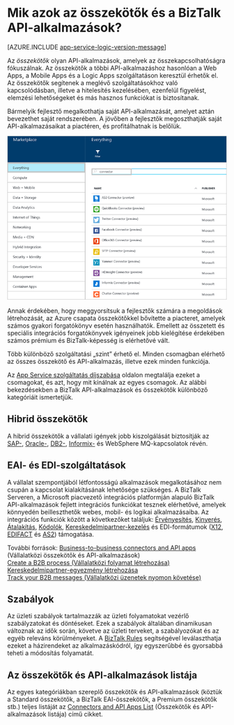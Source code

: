 <properties 
    pageTitle="Mik azok az összekötők és a BizTalk API-alkalmazások?" 
    description="Az API-alkalmazások, az összekötők és a BizTalk API-alkalmazások megismerése" 
    services="logic-apps" 
    documentationCenter="" 
    authors="MandiOhlinger" 
    manager="erikre" 
    editor=""/>

<tags 
    ms.service="logic-apps" 
    ms.workload="integration" 
    ms.tgt_pltfrm="na" 
    ms.devlang="na" 
    ms.topic="get-started-article" 
    ms.date="07/28/2016" 
    ms.author="mandia"/>

# Mik azok az összekötők és a BizTalk API-alkalmazások?

[AZURE.INCLUDE [app-service-logic-version-message](../../includes/app-service-logic-version-message.md)]


Az *összekötők* olyan API-alkalmazások, amelyek az összekapcsolhatóságra fókuszálnak. Az összekötők a többi API-alkalmazáshoz hasonlóan a Web Apps, a Mobile Apps és a Logic Apps szolgáltatáson keresztül érhetők el. Az összekötők segítenek a meglévő szolgáltatásokhoz való kapcsolódásban, illetve a hitelesítés kezelésében, ezenfelül figyelést, elemzési lehetőségeket és más hasznos funkciókat is biztosítanak.

Bármelyik fejlesztő megalkothatja saját API-alkalmazását, amelyet aztán bevezethet saját rendszerében. A jövőben a fejlesztők megoszthatják saját API-alkalmazásaikat a piactéren, és profitálhatnak is belőlük. 

![API-alkalmazások piactere](./media/app-service-logic-what-are-biztalk-api-apps/Marketplace.png)

Annak érdekében, hogy meggyorsítsuk a fejlesztők számára a megoldások létrehozását, az Azure csapata összekötőkkel bővítette a piacteret, amelyek számos gyakori forgatókönyv esetén használhatók. Emellett az összetett és speciális integrációs forgatókönyvek igényeinek jobb kielégítése érdekében számos prémium és BizTalk-képesség is elérhetővé vált.

Több különböző szolgáltatási „szint” érhető el. Minden csomagban elérhető az összes összekötő és API-alkalmazás, illetve ezek minden funkciója.  

Az [App Service szolgáltatás díjszabása](https://azure.microsoft.com/pricing/details/app-service/) oldalon megtalálja ezeket a csomagokat, és azt, hogy mit kínálnak az egyes csomagok. Az alábbi bekezdésekben a BizTalk API-alkalmazások és összekötők különböző kategóriáit ismertetjük.


## Hibrid összekötők 
A hibrid összekötők a vállalati igények jobb kiszolgálását biztosítják az [SAP-](app-service-logic-connector-sap.md), [Oracle-](app-service-logic-connector-oracle.md), [DB2-](app-service-logic-connector-db2.md), [Informix-](app-service-logic-connector-informix.md) és WebSphere MQ-kapcsolatok révén. 

## EAI- és EDI-szolgáltatások
A vállalat szempontjából létfontosságú alkalmazások megalkotásához nem csupán a kapcsolat kialakításának lehetősége szükséges. A BizTalk Serveren, a Microsoft piacvezető integrációs platformján alapuló BizTalk API-alkalmazások fejlett integrációs funkciókat tesznek elérhetővé, amelyek könnyedén beilleszthetők webes, mobil- és logikai alkalmazásaiba. Az integrációs funkciók között a következőket találjuk: [Érvényesítés](app-service-logic-xml-validator.md), [Kinyerés](app-service-logic-xpath-extract.md), [Átalakítás](app-service-logic-transform-xml-documents.md), [Kódolók](app-service-logic-connector-jsonencoder.md), [Kereskedelmipartner-kezelés](app-service-logic-connector-tpm.md) és EDI-formátumok ([X12](app-service-logic-connector-x12.md), [EDIFACT](app-service-logic-connector-edifact.md) és [AS2](app-service-logic-connector-as2.md)) támogatása.

További források: [Business-to-business connectors and API apps](app-service-logic-b2b-connectors.md) (Vállalatközi összekötők és API-alkalmazások)  
[Create a B2B process (Vállalatközi folyamat létrehozása)](app-service-logic-create-a-b2b-process.md)  
[Kereskedelmipartner-egyezmény létrehozása](app-service-logic-create-a-trading-partner-agreement.md)  
[Track your B2B messages (Vállalatközi üzenetek nyomon követése)](app-service-logic-track-b2b-messages.md)  


## Szabályok
Az üzleti szabályok tartalmazzák az üzleti folyamatokat vezérlő szabályzatokat és döntéseket. Ezek a szabályok általában dinamikusan változnak az idők során, követve az üzleti terveket, a szabályozókat és az egyéb releváns körülményeket. A [BizTalk Rules](app-service-logic-use-biztalk-rules.md) segítségével leválaszthatja ezeket a házirendeket az alkalmazáskódról, így egyszerűbbé és gyorsabbá teheti a módosítás folyamatát.

## Az összekötők és API-alkalmazások listája
Az egyes kategóriákban szereplő összekötők és API-alkalmazások (köztük a Standard összekötők, a BizTalk EAI-összekötők, a Premium összekötők stb.) teljes listáját az [Connectors and API Apps List](app-service-logic-connectors-list.md) (Összekötők és API-alkalmazások listája) című cikket.
 



<!--HONumber=sep16_HO1-->


